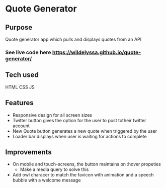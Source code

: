 # Quote Generator

## Purpose
Quote generator app which pulls and displays quotes from an API

### See live code here <https://wildelyssa.github.io/quote-generator/> 

## Tech used
HTML
CSS
JS

## Features
* Responsive design for all screen sizes
* Twitter button gives the option for the user to post totheir twitter account
* New Quote button generates a new quote when triggered by the user
* Loader bar displays when user is waiting for actions to complete

## Improvements
* On mobile and touch-screens, the button maintains on :hover propeties
  * Make a media query to solve this
* Add owl characer to match the favicon with animation and a speech bubble with a welcome message
